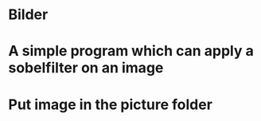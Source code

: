 # Bilder
# A simple program which can apply a sobelfilter on an image
# Put image in the picture folder
